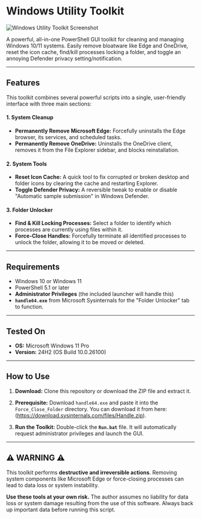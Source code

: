 # Windows Utility Toolkit
![Windows Utility Toolkit Screenshot](./assets/toolkit-screenshot.png)

A powerful, all-in-one PowerShell GUI toolkit for cleaning and managing Windows 10/11 systems. Easily remove bloatware like Edge and OneDrive, reset the icon cache, find/kill processes locking a folder, and toggle an annoying Defender privacy setting/notification.

---

## Features

This toolkit combines several powerful scripts into a single, user-friendly interface with three main sections:

#### 1. System Cleanup
- **Permanently Remove Microsoft Edge:** Forcefully uninstalls the Edge browser, its services, and scheduled tasks.
- **Permanently Remove OneDrive:** Uninstalls the OneDrive client, removes it from the File Explorer sidebar, and blocks reinstallation.

#### 2. System Tools
- **Reset Icon Cache:** A quick tool to fix corrupted or broken desktop and folder icons by clearing the cache and restarting Explorer.
- **Toggle Defender Privacy:** A reversible tweak to enable or disable "Automatic sample submission" in Windows Defender.

#### 3. Folder Unlocker
- **Find & Kill Locking Processes:** Select a folder to identify which processes are currently using files within it.
- **Force-Close Handles:** Forcefully terminate all identified processes to unlock the folder, allowing it to be moved or deleted.

---

## Requirements

- Windows 10 or Windows 11
- PowerShell 5.1 or later
- **Administrator Privileges** (the included launcher will handle this)
- **`handle64.exe`** from Microsoft Sysinternals for the "Folder Unlocker" tab to function.

---

## Tested On

- **OS:** Microsoft Windows 11 Pro
- **Version:** 24H2 (OS Build 10.0.26100)

---

## How to Use

1.  **Download:** Clone this repository or download the ZIP file and extract it.
2.  **Prerequisite:** Download `handle64.exe` and paste it into the `Force_Close_Folder` directory. You can download it from here:
	(https://download.sysinternals.com/files/Handle.zip).
			
3.  **Run the Toolkit:** Double-click the **`Run.bat`** file. It will automatically request administrator privileges and launch the GUI.

---

## ⚠️ WARNING ⚠️

This toolkit performs **destructive and irreversible actions**. Removing system components like Microsoft Edge or force-closing processes can lead to data loss or system instability.

**Use these tools at your own risk.** The author assumes no liability for data loss or system damage resulting from the use of this software. Always back up important data before running this script.
